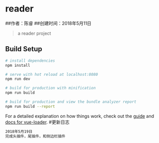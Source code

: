 # reader
##作者：陈睿
##创建时间：2018年5月11日

> a reader project

## Build Setup

``` bash
# install dependencies
npm install

# serve with hot reload at localhost:8080
npm run dev

# build for production with minification
npm run build

# build for production and view the bundle analyzer report
npm run build --report
```

For a detailed explanation on how things work, check out the [guide](http://vuejs-templates.github.io/webpack/) and [docs for vue-loader](http://vuejs.github.io/vue-loader).
#更新日志
``` bash
2018年5月19日
完成头插件，尾插件，和侧边栏插件
```

